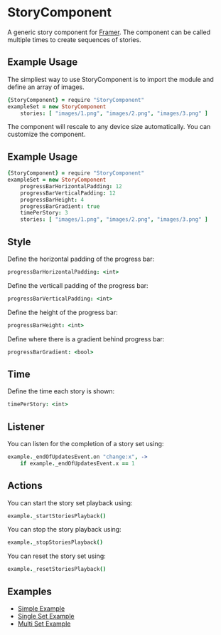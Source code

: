 # StoryComponent

A generic story component for [Framer](https://framer.com/). The component can be called multiple times to create sequences of stories.

## Example Usage
The simpliest way to use StoryComponent is to import the module and define an array of images.

```coffee
{StoryComponent} = require "StoryComponent"
exampleSet = new StoryComponent
	stories: [ "images/1.png", "images/2.png", "images/3.png" ]
```

The component will rescale to any device size automatically. You can customize the component.

## Example Usage
```coffee
{StoryComponent} = require "StoryComponent"
exampleSet = new StoryComponent
	progressBarHorizontalPadding: 12
	progressBarVerticalPadding: 12
	progressBarHeight: 4
	progressBarGradient: true
	timePerStory: 3
	stories: [ "images/1.png", "images/2.png", "images/3.png" ]
```

## Style
Define the horizontal padding of the progress bar:

```coffee
progressBarHorizontalPadding: <int>
```

Define the verticall padding of the progress bar:

```coffee
progressBarVerticalPadding: <int>
```

Define the height of the progress bar:

```coffee
progressBarHeight: <int>
```

Define where there is a gradient behind progress bar:

```coffee
progressBarGradient: <bool>
```

## Time
Define the time each story is shown:

```coffee
timePerStory: <int>
```

## Listener
You can listen for the completion of a story set using:

```coffee
example._endOfUpdatesEvent.on "change:x", ->
	if example._endOfUpdatesEvent.x == 1
```

## Actions
You can start the story set playback using:

```coffee
example._startStoriesPlayback()
```

You can stop the story playback using:

```coffee
example._stopStoriesPlayback()
```

You can reset the story set using:

```coffee
example._resetStoriesPlayback()
```

## Examples
- [Simple Example](tbd)
- [Single Set Example](tbd)
- [Multi Set Example](tbd)